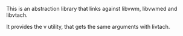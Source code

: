 This is an abstraction library that links against libvwm, libvwmed and libvtach.

It provides the v utility, that gets the same arguments with livtach.

